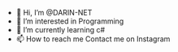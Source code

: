 - 👋 Hi, I’m @DARIN-NET
- 👀 I’m interested in Programming 
- 🌱 I’m currently learning c#
- 📫 How to reach me Contact me on Instagram

